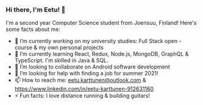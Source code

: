 ### Hi there, I'm Eetu! 👋

I'm a second year Computer Science student from Joensuu, Finland! Here's some facts about me:

- 🔭 I’m currently working on my university studies: Full Stack open -course & my own personal projects
- 🌱 I’m currently learning React, Redux, Node.js, MongoDB, GraphQL & TypeScript. I'm skilled in Java & SQL.
- 👯 I’m looking to collaborate on Android software development
- 🤔 I’m looking for help with finding a job for summer 2021!
- 📫 How to reach me: eetu.karttunen@outlook.com & https://www.linkedin.com/in/eetu-karttunen-912631160
- ⚡ Fun facts: I love distance running & building guitars!
